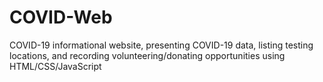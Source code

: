 # COVID-Web
COVID-19 informational website, presenting COVID-19 data, listing testing locations, and recording volunteering/donating opportunities using HTML/CSS/JavaScript
